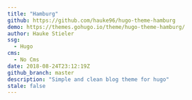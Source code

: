 ```yaml
---
title: "Hamburg"
github: https://github.com/hauke96/hugo-theme-hamburg
demo: https://themes.gohugo.io/theme/hugo-theme-hamburg/
author: Hauke Stieler
ssg:
  - Hugo
cms:
  - No Cms
date: 2018-08-24T23:12:19Z
github_branch: master
description: "Simple and clean blog theme for hugo"
stale: false
---
```

